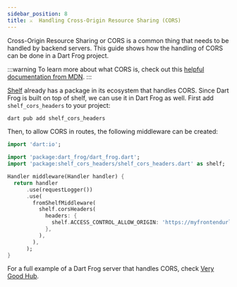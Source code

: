 ```yaml
---
sidebar_position: 8
title: ⚔️  Handling Cross-Origin Resource Sharing (CORS)
---
```


Cross-Origin Resource Sharing or CORS is a common thing that needs to be handled by backend servers.
This guide shows how the handling of CORS can be done in a Dart Frog project.

:::warning
To learn more about what CORS is, check out this [helpful documentation from MDN](https://developer.mozilla.org/docs/Web/HTTP/CORS).
:::

[Shelf](https://pub.dev/packages/shelf) already has a package in its ecosystem that handles CORS. 
Since Dart Frog is built on top of shelf, we can use it in Dart Frog as well. First add `shelf_cors_headers` to your project:

```bash
dart pub add shelf_cors_headers
```

Then, to allow CORS in routes, the following middleware can be created:

```dart
import 'dart:io';

import 'package:dart_frog/dart_frog.dart';
import 'package:shelf_cors_headers/shelf_cors_headers.dart' as shelf;

Handler middleware(Handler handler) {
  return handler
      .use(requestLogger())
      .use(
        fromShelfMiddleware(
          shelf.corsHeaders(
            headers: {
              shelf.ACCESS_CONTROL_ALLOW_ORIGIN: 'https://myfrontendurl.com',
            },
          ),
        ),
      );
}
```

For a full example of a Dart Frog server that handles CORS, check [Very Good Hub](https://github.com/VeryGoodOpenSource/very_good_hub/tree/main/api).
